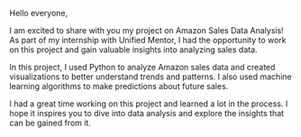 Hello everyone,

I am excited to share with you my project on Amazon Sales Data Analysis! As part of my internship with Unified Mentor, I had the opportunity to work on this project and gain valuable insights into analyzing sales data.

In this project, I used Python to analyze Amazon sales data and created visualizations to better understand trends and patterns. I also used machine learning algorithms to make predictions about future sales.

I had a great time working on this project and learned a lot in the process. I hope it inspires you to dive into data analysis and explore the insights that can be gained from it.
